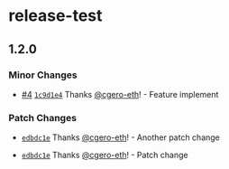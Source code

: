 # release-test

## 1.2.0

### Minor Changes

- [#4](https://github.com/cgero-eth/release-test/pull/4) [`1c9d1e4`](https://github.com/cgero-eth/release-test/commit/1c9d1e4d0a65b709a4aa1fc8f478d1f10a5e2be1) Thanks [@cgero-eth](https://github.com/cgero-eth)! - Feature implement

### Patch Changes

- [`edbdc1e`](https://github.com/cgero-eth/release-test/commit/edbdc1ea64592afc71a753d065b3e4e4b2126279) Thanks [@cgero-eth](https://github.com/cgero-eth)! - Another patch change

- [`edbdc1e`](https://github.com/cgero-eth/release-test/commit/edbdc1ea64592afc71a753d065b3e4e4b2126279) Thanks [@cgero-eth](https://github.com/cgero-eth)! - Patch change
